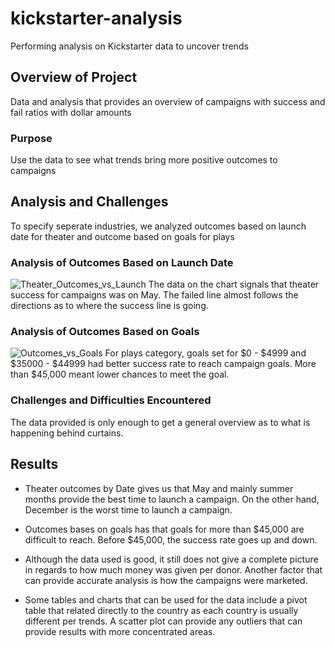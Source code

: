 # kickstarter-analysis
Performing analysis on Kickstarter data to uncover trends

## Overview of Project
Data and analysis that provides an overview of campaigns with success and fail ratios with dollar amounts

### Purpose
Use the data to see what trends bring more positive outcomes to campaigns

## Analysis and Challenges
To specify seperate industries, we analyzed outcomes based on launch date for theater and outcome based on goals for plays

### Analysis of Outcomes Based on Launch Date
![Theater_Outcomes_vs_Launch](https://user-images.githubusercontent.com/28042169/148670403-4f955ba4-b7c5-4834-9167-b672e486974e.png)
The data on the chart signals that theater success for campaigns was on May. The failed line almost follows the directions as to where the success line is going. 

### Analysis of Outcomes Based on Goals
![Outcomes_vs_Goals](https://user-images.githubusercontent.com/28042169/148670363-26b891fd-1c2d-484f-a879-61eb8d69d6ac.png)
For plays category, goals set for $0 - $4999 and $35000 - $44999 had better success rate to reach campaign goals. More than $45,000 meant lower chances to meet the goal. 

### Challenges and Difficulties Encountered
The data provided is only enough to get a general overview as to what is happening behind curtains. 

## Results

- Theater outcomes by Date gives us that May and mainly summer months provide the best time to launch a campaign. On the other hand, December is the worst time to launch a campaign. 

- Outcomes bases on goals has that goals for more than $45,000 are difficult to reach. Before $45,000, the success rate goes up and down. 

- Although the data used is good, it still does not give a complete picture in regards to how much money was given per donor. Another factor that can provide accurate analysis is how the campaigns were marketed. 

- Some tables and charts that can be used for the data include a pivot table that related directly to the country as each country is usually different per trends. A scatter plot can provide any outliers that can provide results with more concentrated areas. 
